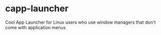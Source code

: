# capp-launcher
Cool App Launcher for Linux users who use window managers that don't come with application menus
